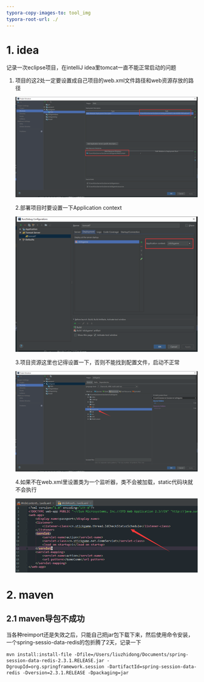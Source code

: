 ```yaml
---
typora-copy-images-to: tool_img
typora-root-url: ./
---
```


# 1. idea

记录一次eclipse项目，在intelliJ idea里tomcat一直不能正常启动的问题

1. 项目的这2处一定要设置成自己项目的web.xml文件路径和web资源存放的路径

   ![image-20210927194051002](/tool_img/image-20210927194051002.png)

   2.部署项目时要设置一下Application context

   ![image-20210927194212033](/tool_img/image-20210927194212033.png)

   3.项目资源这里也记得设置一下，否则不能找到配置文件，启动不正常

   ![image-20210927194326835](/tool_img/image-20210927194326835.png)

   4.如果不在web.xml里设置类为一个监听器，类不会被加载，static代码块就不会执行

   ![image-20210927194517386](/tool_img/image-20210927194517386.png)


# 2. maven

## 2.1 maven导包不成功

当各种reimport还是失效之后，只能自己把jar包下载下来，然后使用命令安装，一个spring-sessio-data-redis的包折腾了2天，记录一下

```shell
mvn install:install-file -Dfile=/Users/liuzhidong/Documents/spring-session-data-redis-2.3.1.RELEASE.jar -DgroupId=org.springframework.session -DartifactId=spring-session-data-redis -Dversion=2.3.1.RELEASE -Dpackaging=jar
```



